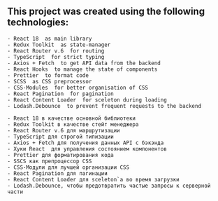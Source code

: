 ## This project was created using the following technologies:

    - React 18  as main library
    - Redux Toolkit  as state-manager
    - React Router v.6  for routing
    - TypeScript  for strict typing
    - Axios + Fetch  to get API data from the backend
    - React Hooks  to manage the state of components
    - Prettier  to format code
    - SCSS  as CSS preprocessor
    - CSS-Modules  for better organisation of CSS
    - React Pagination  for pagination
    - React Content Loader  for sceleton during loading
    - Lodash.Debounce  to prevent frequent requests to the backend

    - React 18 в качестве основной библиотеки
    - Redux Toolkit в качестве стейт менеджера
    - React Router v.6 для маршрутизации
    - TypeScript для строгой типизации
    - Axios + Fetch для получения данных API с бэкэнда
    - Хуки React  для управления состоянием компонентов
    - Prettier для форматирования кода
    - SSCS как препроцессор CSS
    - CSS-Модули для лучшей организации CSS
    - React Pagination для пагинации
    - React Content Loader для sceleton`a во время загрузки
    - Lodash.Debounce, чтобы предотвратить частые запросы к серверной части
